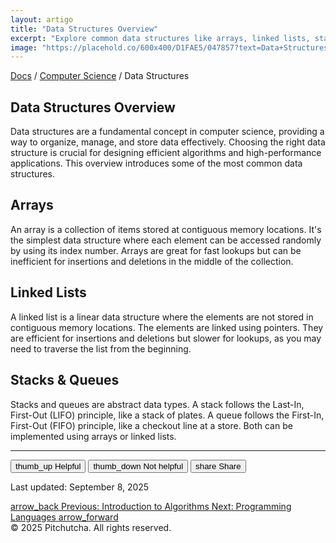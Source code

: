 ```yaml
---
layout: artigo
title: "Data Structures Overview"
excerpt: "Explore common data structures like arrays, linked lists, stacks, queues, and trees, and understand their importance in efficient problem-solving."
image: "https://placehold.co/600x400/D1FAE5/047857?text=Data+Structures"
---
```


<div class="mb-8 flex items-center space-x-2 text-sm text-[var(--text-secondary)]">
    <a class="hover:text-[var(--primary-color)]" href="#">Docs</a>
    <span>/</span>
    <a class="hover:text-[var(--primary-color)]" href="#">Computer Science</a>
    <span>/</span>
    <span class="text-[var(--text-primary)]">Data Structures</span>
</div>

<article>
    <h1 class="text-4xl font-extrabold tracking-tight text-[var(--text-primary)] sm:text-5xl">Data Structures Overview</h1>
    <p class="mt-6 text-lg text-[var(--text-secondary)]">
        Data structures are a fundamental concept in computer science, providing a way to organize, manage, and store data effectively. Choosing the right data structure is crucial for designing efficient algorithms and high-performance applications. This overview introduces some of the most common data structures.
    </p>
    <section class="pt-10" id="arrays">
        <h2 class="text-3xl font-bold tracking-tight text-[var(--text-primary)]">Arrays</h2>
        <p class="mt-4">
            An array is a collection of items stored at contiguous memory locations. It's the simplest data structure where each element can be accessed randomly by using its index number. Arrays are great for fast lookups but can be inefficient for insertions and deletions in the middle of the collection.
        </p>
    </section>
    <section class="pt-10" id="linked-lists">
        <h2 class="text-3xl font-bold tracking-tight text-[var(--text-primary)]">Linked Lists</h2>
        <p class="mt-4">
            A linked list is a linear data structure where the elements are not stored in contiguous memory locations. The elements are linked using pointers. They are efficient for insertions and deletions but slower for lookups, as you may need to traverse the list from the beginning.
        </p>
    </section>
    <section class="pt-10" id="stacks-and-queues">
        <h2 class="text-3xl font-bold tracking-tight text-[var(--text-primary)]">Stacks & Queues</h2>
        <p class="mt-4">
            Stacks and queues are abstract data types. A stack follows the Last-In, First-Out (LIFO) principle, like a stack of plates. A queue follows the First-In, First-Out (FIFO) principle, like a checkout line at a store. Both can be implemented using arrays or linked lists.
        </p>
    </section>
</article>
<hr class="my-12 border-[var(--secondary-color)]"/>

<div class="flex flex-col items-center justify-between gap-6 sm:flex-row">
    <div class="flex items-center gap-4">
        <button class="flex items-center gap-2 rounded-full border border-transparent bg-[var(--secondary-color)] px-4 py-2 text-sm font-medium text-[var(--text-primary)] hover:border-[var(--primary-color)] transition-colors">
            <span class="material-symbols-outlined text-base">thumb_up</span> Helpful
        </button>
        <button class="flex items-center gap-2 rounded-full border border-transparent bg-[var(--secondary-color)] px-4 py-2 text-sm font-medium text-[var(--text-primary)] hover:border-[var(--primary-color)] transition-colors">
            <span class="material-symbols-outlined text-base">thumb_down</span> Not helpful
        </button>
        <button class="flex items-center gap-2 rounded-full border border-transparent bg-[var(--secondary-color)] px-4 py-2 text-sm font-medium text-[var(--text-primary)] hover:border-[var(--primary-color)] transition-colors">
            <span class="material-symbols-outlined text-base">share</span> Share
        </button>
    </div>
    <p class="text-sm text-[var(--text-secondary)]">Last updated: September 8, 2025</p>
</div>
<div class="mt-12 flex justify-between">
    <a class="inline-flex items-center gap-2 rounded-md border border-[var(--secondary-color)] bg-[var(--background-primary)] px-4 py-2 text-sm font-medium text-[var(--text-primary)] hover:bg-[var(--secondary-color)]" href="#">
        <span class="material-symbols-outlined">arrow_back</span>
        <span>Previous: Introduction to Algorithms</span>
    </a>
    <a class="inline-flex items-center gap-2 rounded-md border border-[var(--secondary-color)] bg-[var(--background-primary)] px-4 py-2 text-sm font-medium text-[var(--text-primary)] hover:bg-[var(--secondary-color)]" href="#">
        <span>Next: Programming Languages</span>
        <span class="material-symbols-outlined">arrow_forward</span>
    </a>
</div>

<footer class="mt-12 border-t border-[var(--secondary-color)] pt-8 text-center text-sm text-[var(--text-secondary)]">
    © 2025 Pitchutcha. All rights reserved.
</footer>
